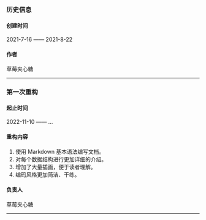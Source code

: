 ### 历史信息



#### 创建时间

2021-7-16 —— 2021-8-22



#### 作者

草莓夹心糖

------



### 第一次重构



#### 起止时间

2022-11-10 —— ...



#### 重构内容

1. 使用 Markdown 基本语法编写文档。
2. 对每个数据结构进行更加详细的介绍。
3. 增加了大量插画，便于读者理解。
4. 编码风格更加简洁、干练。



#### 负责人

草莓夹心糖

------